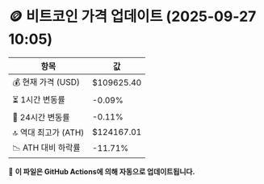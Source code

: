 # 🪙 비트코인 가격 업데이트 (2025-09-27 10:05)

| 항목                | 값 |
|--------------------|----------------|
| 💰 현재 가격 (USD) | $109625.40 |
| ⏳ 1시간 변동률    | -0.09% |
| 📆 24시간 변동률   | -0.11% |
| 🔝 역대 최고가 (ATH) | $124167.01 |
| 📉 ATH 대비 하락률 | -11.71% |

🔄 **이 파일은 GitHub Actions에 의해 자동으로 업데이트됩니다.**
